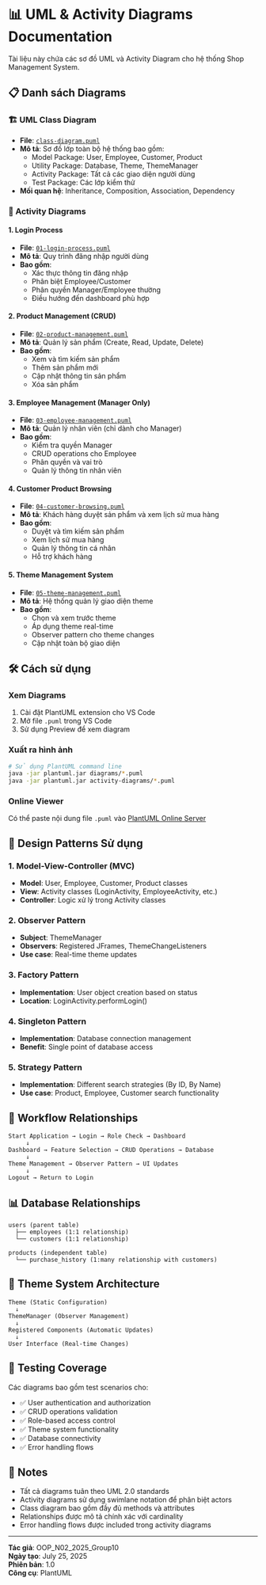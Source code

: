 # 📊 UML & Activity Diagrams Documentation

Tài liệu này chứa các sơ đồ UML và Activity Diagram cho hệ thống Shop Management System.

## 📋 Danh sách Diagrams

### 🏗️ UML Class Diagram
- **File**: [`class-diagram.puml`](diagrams/class-diagram.puml)
- **Mô tả**: Sơ đồ lớp toàn bộ hệ thống bao gồm:
  - Model Package: User, Employee, Customer, Product
  - Utility Package: Database, Theme, ThemeManager
  - Activity Package: Tất cả các giao diện người dùng
  - Test Package: Các lớp kiểm thử
- **Mối quan hệ**: Inheritance, Composition, Association, Dependency

### 🔄 Activity Diagrams

#### 1. Login Process
- **File**: [`01-login-process.puml`](activity-diagrams/01-login-process.puml)
- **Mô tả**: Quy trình đăng nhập người dùng
- **Bao gồm**:
  - Xác thực thông tin đăng nhập
  - Phân biệt Employee/Customer
  - Phân quyền Manager/Employee thường
  - Điều hướng đến dashboard phù hợp

#### 2. Product Management (CRUD)
- **File**: [`02-product-management.puml`](activity-diagrams/02-product-management.puml)
- **Mô tả**: Quản lý sản phẩm (Create, Read, Update, Delete)
- **Bao gồm**:
  - Xem và tìm kiếm sản phẩm
  - Thêm sản phẩm mới
  - Cập nhật thông tin sản phẩm
  - Xóa sản phẩm

#### 3. Employee Management (Manager Only)
- **File**: [`03-employee-management.puml`](activity-diagrams/03-employee-management.puml)
- **Mô tả**: Quản lý nhân viên (chỉ dành cho Manager)
- **Bao gồm**:
  - Kiểm tra quyền Manager
  - CRUD operations cho Employee
  - Phân quyền và vai trò
  - Quản lý thông tin nhân viên

#### 4. Customer Product Browsing
- **File**: [`04-customer-browsing.puml`](activity-diagrams/04-customer-browsing.puml)
- **Mô tả**: Khách hàng duyệt sản phẩm và xem lịch sử mua hàng
- **Bao gồm**:
  - Duyệt và tìm kiếm sản phẩm
  - Xem lịch sử mua hàng
  - Quản lý thông tin cá nhân
  - Hỗ trợ khách hàng

#### 5. Theme Management System
- **File**: [`05-theme-management.puml`](activity-diagrams/05-theme-management.puml)
- **Mô tả**: Hệ thống quản lý giao diện theme
- **Bao gồm**:
  - Chọn và xem trước theme
  - Áp dụng theme real-time
  - Observer pattern cho theme changes
  - Cập nhật toàn bộ giao diện

## 🛠️ Cách sử dụng

### Xem Diagrams
1. Cài đặt PlantUML extension cho VS Code
2. Mở file `.puml` trong VS Code
3. Sử dụng Preview để xem diagram

### Xuất ra hình ảnh
```bash
# Sử dụng PlantUML command line
java -jar plantuml.jar diagrams/*.puml
java -jar plantuml.jar activity-diagrams/*.puml
```

### Online Viewer
Có thể paste nội dung file `.puml` vào [PlantUML Online Server](http://www.plantuml.com/plantuml/uml/)

## 📐 Design Patterns Sử dụng

### 1. Model-View-Controller (MVC)
- **Model**: User, Employee, Customer, Product classes
- **View**: Activity classes (LoginActivity, EmployeeActivity, etc.)
- **Controller**: Logic xử lý trong Activity classes

### 2. Observer Pattern
- **Subject**: ThemeManager
- **Observers**: Registered JFrames, ThemeChangeListeners
- **Use case**: Real-time theme updates

### 3. Factory Pattern
- **Implementation**: User object creation based on status
- **Location**: LoginActivity.performLogin()

### 4. Singleton Pattern
- **Implementation**: Database connection management
- **Benefit**: Single point of database access

### 5. Strategy Pattern
- **Implementation**: Different search strategies (By ID, By Name)
- **Use case**: Product, Employee, Customer search functionality

## 🔄 Workflow Relationships

```
Start Application → Login → Role Check → Dashboard
     ↓
Dashboard → Feature Selection → CRUD Operations → Database
     ↓
Theme Management → Observer Pattern → UI Updates
     ↓
Logout → Return to Login
```

## 📊 Database Relationships

```
users (parent table)
  ├── employees (1:1 relationship)
  └── customers (1:1 relationship)

products (independent table)
  └── purchase_history (1:many relationship with customers)
```

## 🎨 Theme System Architecture

```
Theme (Static Configuration)
  ↓
ThemeManager (Observer Management)
  ↓
Registered Components (Automatic Updates)
  ↓
User Interface (Real-time Changes)
```

## 🧪 Testing Coverage

Các diagrams bao gồm test scenarios cho:
- ✅ User authentication and authorization
- ✅ CRUD operations validation
- ✅ Role-based access control
- ✅ Theme system functionality
- ✅ Database connectivity
- ✅ Error handling flows

## 📝 Notes

- Tất cả diagrams tuân theo UML 2.0 standards
- Activity diagrams sử dụng swimlane notation để phân biệt actors
- Class diagram bao gồm đầy đủ methods và attributes
- Relationships được mô tả chính xác với cardinality
- Error handling flows được included trong activity diagrams

---

**Tác giả**: OOP_N02_2025_Group10  
**Ngày tạo**: July 25, 2025  
**Phiên bản**: 1.0  
**Công cụ**: PlantUML
